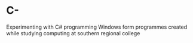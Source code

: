 # C-
Experimenting with C# programming
Windows form programmes created while studying computing at southern regional college
